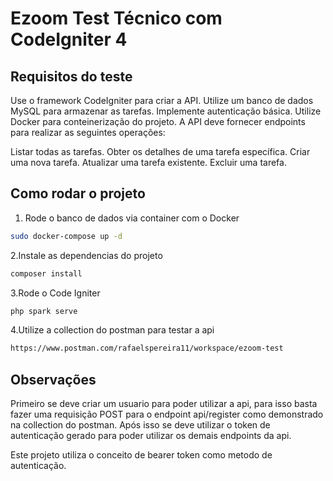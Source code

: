 # Ezoom Test Técnico com CodeIgniter 4

## Requisitos do teste

Use o framework CodeIgniter para criar a API.
Utilize um banco de dados MySQL para armazenar as tarefas.
Implemente autenticação básica.
Utilize Docker para conteinerização do projeto.
A API deve fornecer endpoints para realizar as seguintes operações:

Listar todas as tarefas.
Obter os detalhes de uma tarefa específica.
Criar uma nova tarefa.
Atualizar uma tarefa existente.
Excluir uma tarefa.

## Como rodar o projeto

1. Rode o banco de dados via container com o Docker

```bash
sudo docker-compose up -d
```

2.Instale as dependencias do projeto

```bash
composer install
```

3.Rode o Code Igniter

```bash
php spark serve
```

4.Utilize a collection do postman para testar a api

```bash
https://www.postman.com/rafaelspereira11/workspace/ezoom-test
```

## Observações

Primeiro se deve criar um usuario para poder utilizar a api, para isso basta fazer uma requisição POST para o endpoint api/register como demonstrado na collection do postman. Após isso se deve utilizar o token de autenticação gerado para poder utilizar os demais endpoints da api.

Este projeto utiliza o conceito de bearer token como metodo de autenticação.
